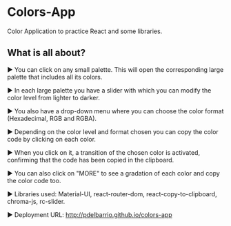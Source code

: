 # Colors-App

Color Application to practice React and some libraries.

## What is all about?

▶ You can click on any small palette. This will open the corresponding large palette that includes all its colors.

▶ In each large palette you have a slider with which you can modify the color level from lighter to darker.

▶ You also have a drop-down menu where you can choose the color format (Hexadecimal, RGB and RGBA).

▶ Depending on the color level and format chosen you can copy the color code by clicking on each color.

▶ When you click on it, a transition of the chosen color is activated, confirming that the code has been copied in the clipboard.

▶ You can also click on "MORE" to see a gradation of each color and copy the color code too.

▶ Libraries used: Material-UI, react-router-dom, react-copy-to-clipboard, chroma-js, rc-slider.

▶ Deployment URL: http://pdelbarrio.github.io/colors-app
